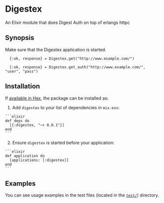 # Digestex

An Elixir module that does Digest Auth on top of erlangs httpc

## Synopsis

Make sure that the Digestex application is started.

```
  {:ok, response} = Digestex.get("http://www.example.com/")

  {:ok, response} = Digestex.get_auth("http://www.example.com/", "user", "pass")

```

## Installation

If [available in Hex](https://hex.pm/docs/publish), the package can be installed as:

  1. Add `digestex` to your list of dependencies in `mix.exs`:

    ```elixir
    def deps do
      [{:digestex, "~> 0.0.1"}]
    end
    ```

  2. Ensure `digestex` is started before your application:

    ```elixir
    def application do
      [applications: [:digestex]]
    end
    ```

## Examples

You can see usage examples in the test files (located in the
[`test/`](test)) directory.
